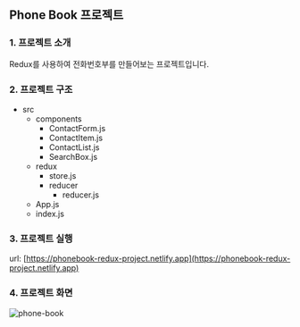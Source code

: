 ## Phone Book 프로젝트

### 1. 프로젝트 소개

Redux를 사용하여 전화번호부를 만들어보는 프로젝트입니다.

### 2. 프로젝트 구조

- src
  - components
    - ContactForm.js
    - ContactItem.js
    - ContactList.js
    - SearchBox.js
  - redux
    - store.js
    - reducer
      - reducer.js
  - App.js
  - index.js

### 3. 프로젝트 실행

url: [https://phonebook-redux-project.netlify.app](https://phonebook-redux-project.netlify.app)

### 4. 프로젝트 화면

![phone-book](./public/screenshot_phonebook.png)
